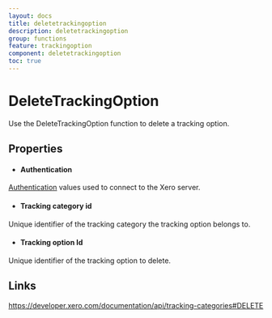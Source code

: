 ```yaml
---
layout: docs
title: deletetrackingoption
description: deletetrackingoption
group: functions
feature: trackingoption
component: deletetrackingoption
toc: true
---
```

DeleteTrackingOption
============

Use the DeleteTrackingOption function to delete a tracking option.

Properties
----------

- #### Authentication
[Authentication](../../../Common/Authentication/Index.md) values used to connect to the Xero server.
- #### Tracking category id
Unique identifier of the tracking category the tracking option belongs to.
- #### Tracking option Id
Unique identifier of the tracking option to delete.


Links
-----

https://developer.xero.com/documentation/api/tracking-categories#DELETE
